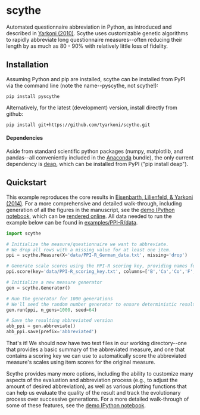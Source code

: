 # scythe
Automated questionnaire abbreviation in Python, as introduced and described in [Yarkoni (2010)](http://pilab.psy.utexas.edu/publications/Yarkoni_JRP_2010a.pdf). Scythe uses customizable genetic algorithms to rapidly abbreviate long questionnaire measures--often reducing their length by as much as 80 - 90% with relatively little loss of fidelity.

## Installation
Assuming Python and pip are installed, scythe can be installed from PyPI via the command line (note the name--pyscythe, not scythe!):
```
pip install pyscythe
```
Alternatively, for the latest (development) version, install directly from github:
```
pip install git+https://github.com/tyarkoni/scythe.git
```
#### Dependencies
Aside from standard scientific python packages (numpy, matplotlib, and pandas--all conveniently included in the [Anaconda](https://store.continuum.io/cshop/anaconda/) bundle), the only current dependency is [deap](https://github.com/DEAP/deap/), which can be installed from PyPI ("pip install deap").

## Quickstart
This example reproduces the core results in [Eisenbarth, Lilienfeld, & Yarkoni (2014)](http://pilab.psy.utexas.edu/publications/Eisenbarth_Psychological_Assessment_2014.pdf). For a more comprehensive and detailed walk-through, including generation of all the figures in the manuscript, see the [demo IPython notebook](https://github.com/tyarkoni/scythe/master/examples/PPI-R/PPI-R%20abbreviation.ipynb), which can be [rendered online](https://github.com/tyarkoni/scythe/blob/master/examples/PPI-R/PPI-R%20abbreviation.ipynb). All data needed to run the example below can be found in [examples/PPI-R/data](https://github.com/tyarkoni/scythe/tree/master/examples/PPI-R/data).

```python
import scythe

# Initialize the measure/questionnaire we want to abbreviate.
# We drop all rows with a missing value for at least one item.
ppi = scythe.Measure(X='data/PPI-R_German_data.txt', missing='drop')

# Generate scale scores using the PPI-R scoring key, providing names for the columns.
ppi.score(key='data/PPI-R_scoring_key.txt', columns=['B','Ca','Co','F','M','R','So','St'], rescale=True)

# Initialize a new measure generator
gen = scythe.Generator()

# Run the generator for 1000 generations
# We'll seed the random number generator to ensure deterministic results.
gen.run(ppi, n_gens=1000, seed=64)

# Save the resulting abbreviated version
abb_ppi = gen.abbreviate()
abb_ppi.save(prefix='abbreviated')
```
That's it! We should now have two text files in our working directory--one that provides a basic summary of the abbreviated measure, and one that contains a scoring key we can use to automatically score the abbreviated measure's scales using item scores for the original measure.

Scythe provides many more options, including the ability to customize many aspects of the evaluation and abbreviation process (e.g., to adjust the amount of desired abbreviation), as well as various plotting functions that can help us evaluate the quality of the result and track the evolutionary process over successive generations. For a more detailed walk-through of some of these features, see the [demo IPython notebook](https://github.com/tyarkoni/scythe/tree/master/examples/PPI-R/data).